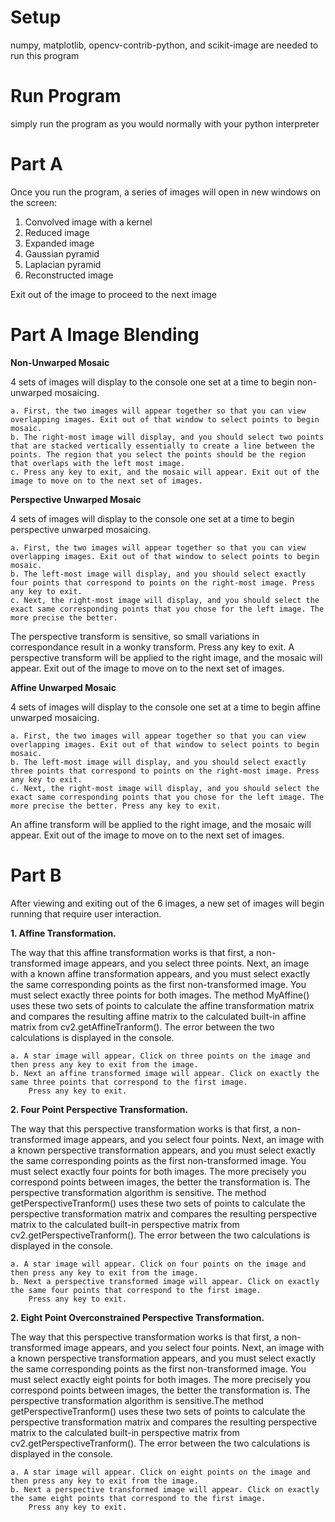 # Setup

numpy, matplotlib, opencv-contrib-python, and scikit-image are needed to run this program

# Run Program

simply run the program as you would normally with your python interpreter

# Part A

Once you run the program, a series of images will open in new windows on the screen:
1. Convolved image with a kernel
2. Reduced image
3. Expanded image
4. Gaussian pyramid
5. Laplacian pyramid
6. Reconstructed image

Exit out of the image to proceed to the next image

# Part A Image Blending

**Non-Unwarped Mosaic**

4 sets of images will display to the console one set at a time to begin non-unwarped mosaicing. 

    a. First, the two images will appear together so that you can view overlapping images. Exit out of that window to select points to begin mosaic. 
    b. The right-most image will display, and you should select two points that are stacked vertically essentially to create a line between the points. The region that you select the points should be the region that overlaps with the left most image.
    c. Press any key to exit, and the mosaic will appear. Exit out of the image to move on to the next set of images.

**Perspective Unwarped Mosaic**

4 sets of images will display to the console one set at a time to begin perspective unwarped mosaicing. 

    a. First, the two images will appear together so that you can view overlapping images. Exit out of that window to select points to begin mosaic. 
    b. The left-most image will display, and you should select exactly four points that correspond to points on the right-most image. Press any key to exit. 
    c. Next, the right-most image will display, and you should select the exact same corresponding points that you chose for the left image. The more precise the better.

The perspective transform is sensitive, so small variations in correspondance result in a wonky transform.
Press any key to exit. A perspective transform will be applied to the right image, and the mosaic will appear. Exit out of the image to move on to the next set of images.

**Affine Unwarped Mosaic**

4 sets of images will display to the console one set at a time to begin affine unwarped mosaicing. 

    a. First, the two images will appear together so that you can view overlapping images. Exit out of that window to select points to begin mosaic. 
    b. The left-most image will display, and you should select exactly three points that correspond to points on the right-most image. Press any key to exit. 
    c. Next, the right-most image will display, and you should select the exact same corresponding points that you chose for the left image. The more precise the better. Press any key to exit. 

An affine transform will be applied to the right image, and the mosaic will appear. 
Exit out of the image to move on to the next set of images.

# Part B

After viewing and exiting out of the 6 images, a new set of images will begin running that require user interaction.

**1. Affine Transformation.**

   The way that this affine transformation works is that first, a non-transformed image appears, and you select three points. 
   Next, an image with a known affine transformation appears, and you must select exactly the same corresponding points as the 
   first non-transformed image. You must select exactly three points for both images. The method MyAffine() uses these two sets of points to calculate the affine transformation matrix and compares
   the resulting affine matrix to the calculated built-in affine matrix from cv2.getAffineTranform(). The error between the two
   calculations is displayed in the console.
    
    a. A star image will appear. Click on three points on the image and then press any key to exit from the image.
    b. Next an affine transformed image will appear. Click on exactly the same three points that correspond to the first image.
        Press any key to exit.
   
**2. Four Point Perspective Transformation.**

   The way that this perspective transformation works is that first, a non-transformed image appears, and you select four points. 
   Next, an image with a known perspective transformation appears, and you must select exactly the same corresponding points as the 
   first non-transformed image. You must select exactly four points for both images. The more precisely you correspond points between images, the better 
   the transformation is. The perspective transformation algorithm is sensitive. The method getPerspectiveTranform() uses these two sets of points to calculate the perspective transformation matrix and compares
   the resulting perspective matrix to the calculated built-in perspective matrix from cv2.getPerspectiveTranform(). The error between the two
   calculations is displayed in the console.

    a. A star image will appear. Click on four points on the image and then press any key to exit from the image.
    b. Next a perspective transformed image will appear. Click on exactly the same four points that correspond to the first image.
        Press any key to exit.
   
**2. Eight Point Overconstrained Perspective Transformation.**

   The way that this perspective transformation works is that first, a non-transformed image appears, and you select four points. 
   Next, an image with a known perspective transformation appears, and you must select exactly the same corresponding points as the 
   first non-transformed image. You must select exactly eight points for both images.  The more precisely you correspond points between images, the better 
   the transformation is. The perspective transformation algorithm is sensitive.The method getPerspectiveTranform() uses these two sets of points to calculate the perspective transformation matrix and compares
   the resulting perspective matrix to the calculated built-in perspective matrix from cv2.getPerspectiveTranform(). The error between the two
   calculations is displayed in the console.
    
    a. A star image will appear. Click on eight points on the image and then press any key to exit from the image.
    b. Next a perspective transformed image will appear. Click on exactly the same eight points that correspond to the first image.
        Press any key to exit.


